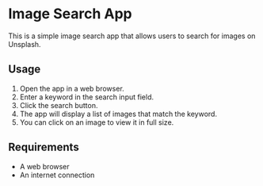 
# Image Search App

This is a simple image search app that allows users to search for images on Unsplash.

## Usage

1. Open the app in a web browser.
2. Enter a keyword in the search input field.
3. Click the search button.
4. The app will display a list of images that match the keyword.
5. You can click on an image to view it in full size.

## Requirements

* A web browser
* An internet connection

